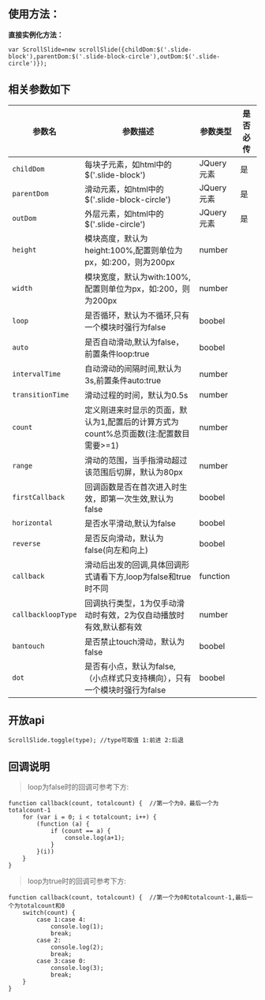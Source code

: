 ﻿## 使用方法：
**直接实例化方法：**

```
var ScrollSlide=new scrollSlide({childDom:$('.slide-block'),parentDom:$('.slide-block-circle'),outDom:$('.slide-circle')});
```


## 相关参数如下

参数名 | 参数描述 | 参数类型 | 是否必传
---|---|---|---
`childDom` | 每块子元素，如html中的$('.slide-block') | JQuery元素 | 是
`parentDom` | 滑动元素，如html中的$('.slide-block-circle') | JQuery元素 | 是
`outDom` | 外层元素，如html中的$('.slide-circle') | JQuery元素 | 是
`height` | 模块高度，默认为height:100%,配置则单位为px，如:200，则为200px | number | 
`width` | 模块宽度，默认为with:100%,配置则单位为px，如:200，则为200px | number | 
`loop` | 是否循环，默认为不循环,只有一个模块时强行为false | boobel |
`auto` | 是否自动滑动,默认为false，前置条件loop:true | boobel | 
`intervalTime` | 自动滑动的间隔时间,默认为3s,前置条件auto:true | number | 
`transitionTime` | 滑动过程的时间，默认为0.5s | number | 
`count` | 定义刚进来时显示的页面，默认为1,配置后的计算方式为count%总页面数(注:配置数目需要>=1) | number | 
`range` | 滑动的范围，当手指滑动超过该范围后切屏，默认为80px | number | 
`firstCallback` | 回调函数是否在首次进入时生效，即第一次生效,默认为false | boobel | 
`horizontal` | 是否水平滑动,默认为false | boobel | 
`reverse` | 是否反向滑动，默认为false(向左和向上) | boobel | 
`callback` | 滑动后出发的回调,具体回调形式请看下方,loop为false和true时不同 | function | 
`callbackloopType` | 回调执行类型，1为仅手动滑动时有效，2为仅自动播放时有效,默认都有效 | number | 
`bantouch` | 是否禁止touch滑动，默认为false | boobel | 
`dot` | 是否有小点，默认为false,（小点样式只支持横向），只有一个模块时强行为false | boobel | 


## 开放api
```
ScrollSlide.toggle(type); //type可取值 1:前进 2:后退
```

## 回调说明

> loop为false时的回调可参考下方:


```
function callback(count, totalcount) {  //第一个为0，最后一个为totalcount-1
    for (var i = 0; i < totalcount; i++) {
        (function (a) {
            if (count == a) {
                console.log(a+1);
            }
        }(i))
    }
}
```

> loop为true时的回调可参考下方:

```
function callback(count, totalcount) {  //第一个为0和totalcount-1,最后一个为totalcount和0
    switch(count) {
        case 1:case 4:
            console.log(1);
            break;
        case 2:
            console.log(2);
            break;
        case 3:case 0:
            console.log(3);
            break;
    }
}
```